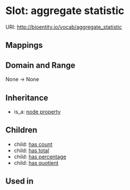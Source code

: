 # Slot: aggregate statistic




URI: http://bioentity.io/vocab/aggregate_statistic
## Mappings

## Domain and Range

None -> None
## Inheritance

 *  is_a: [node property](node_property.md)
## Children

 *  child: [has count](has_count.md)
 *  child: [has total](has_total.md)
 *  child: [has percentage](has_percentage.md)
 *  child: [has quotient](has_quotient.md)
## Used in

